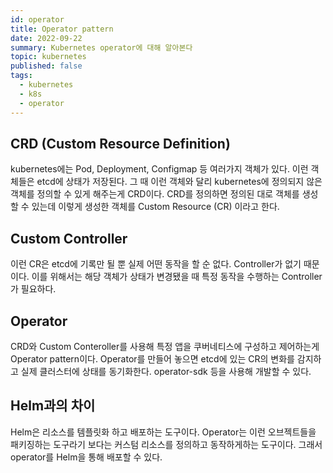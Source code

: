 ```yaml
---
id: operator
title: Operator pattern
date: 2022-09-22
summary: Kubernetes operator에 대해 알아본다
topic: kubernetes
published: false
tags:
  - kubernetes
  - k8s
  - operator
---
```

## CRD (Custom Resource Definition)
kubernetes에는 Pod, Deployment, Configmap 등 여러가지 객체가 있다. 이런 객체들은 etcd에 상태가 저장된다. 그 때 이런 객체와 달리 kubernetes에 정의되지 않은 객체를 정의할 수 있게 해주는게 CRD이다. CRD를 정의하면 정의된 대로 객체를 생성할 수 있는데 이렇게 생성한 객체를 Custom Resource (CR) 이라고 한다.

## Custom Controller
이런 CR은 etcd에 기록만 될 뿐 실제 어떤 동작을 할 순 없다. Controller가 없기 때문이다. 이를 위해서는 해당 객체가 상태가 변경됐을 때 특정 동작을 수행하는 Controller가 필요하다.

## Operator
CRD와 Custom Conteroller를 사용해 특정 앱을 쿠버네티스에 구성하고 제어하는게 Operator pattern이다. Operator를 만들어 놓으면 etcd에 있는 CR의 변화를 감지하고 실제 클러스터에 상태를 동기화한다. operator-sdk 등을 사용해 개발할 수 있다.

## Helm과의 차이
Helm은 리소스를 템플릿화 하고 배포하는 도구이다. Operator는 이런 오브젝트들을 패키징하는 도구라기 보다는 커스텀 리소스를 정의하고 동작하게하는 도구이다. 그래서 operator를 Helm을 통해 배포할 수 있다.
